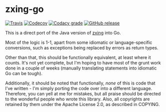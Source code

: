 zxing-go
==========

[![Travis](https://img.shields.io/travis/discesoft/zxing-go.svg?style=flat-square)](https://travis-ci.org/discesoft/zxing-go)
[![Codecov](https://img.shields.io/codecov/c/github/discesoft/zxing-go.svg?style=flat-square)](https://codecov.io/gh/discesoft/zxing-go)
[![Codacy grade](https://img.shields.io/codacy/grade/b9ba456130484ec2838e06dfd7337cf8.svg?style=flat-square)](https://www.codacy.com/app/CalmBit/zxing-go)
[![GitHub release](https://img.shields.io/github/release/discesoft/zxing-go.svg?style=flat-square)](https://github.com/discesoft/zxing-go/releases)

This is a direct port of the Java version of [zxing](https://github.com/zxing/zxing/) into Go.

Most of the logic is 1-1, apart from some idiomatic or 
language-specific conversions, such as exceptions being 
replaced by errors as return types.

Other than that, this should be functionally equivalent,
at least where it counts. It's not yet complete, but I'm
hoping to have most of the grunt work done in a couple of
weeks (manually translating statements into idiomatic Go
can be tough).

Additionally, it should be noted that functionally, _none_
of this is code that I've written - I'm simply porting the
code over into a different language. Therefore, you can
yell at me for mistakes, but all praise should be directed
to the wonderful people who wrote this library. Also,
all copyrights are retained by them under the Apache
License 2.0, as described in COPYING.


